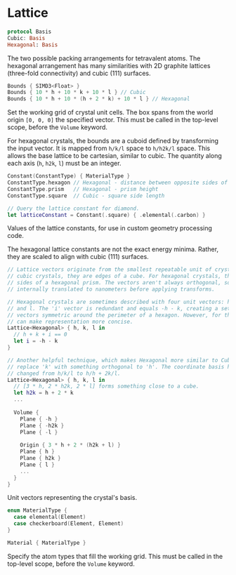 # Lattice

```swift
protocol Basis
Cubic: Basis
Hexagonal: Basis
```

The two possible packing arrangements for tetravalent atoms. The hexagonal arrangement has many similarities with 2D graphite lattices (three-fold connectivity) and cubic (111) surfaces.

```swift
Bounds { SIMD3<Float> }
Bounds { 10 * h + 10 * k + 10 * l } // Cubic
Bounds { 10 * h + 10 * (h + 2 * k) + 10 * l } // Hexagonal
```

Set the working grid of crystal unit cells. The box spans from the world origin `[0, 0, 0]` the specified vector. This must be called in the top-level scope, before the `Volume` keyword.

For hexagonal crystals, the bounds are a cuboid defined by transforming the input vector. It is mapped from `h/k/l` space to `h/h2k/l` space. This allows the base lattice to be cartesian, similar to cubic. The quantity along each axis (`h`, `h2k`, `l`) must be an integer.

```swift
Constant(ConstantType) { MaterialType }
ConstantType.hexagon // Hexagonal - distance between opposite sides of a hexagon
ConstantType.prism   // Hexagonal - prism height
ConstantType.square  // Cubic - square side length

// Query the lattice constant for diamond.
let latticeConstant = Constant(.square) { .elemental(.carbon) }
```

Values of the lattice constants, for use in custom geometry processing code.

The hexagonal lattice constants are not the exact energy minima. Rather, they are scaled to align with cubic (111) surfaces.

```swift
// Lattice vectors originate from the smallest repeatable unit of crystal. For
// cubic crystals, they are edges of a cube. For hexagonal crystals, they are
// sides of a hexagonal prism. The vectors aren't always orthogonal, so they are
// internally translated to nanometers before applying transforms.

// Hexagonal crystals are sometimes described with four unit vectors: h, k, i,
// and l. The 'i' vector is redundant and equals -h - k, creating a set of 3
// vectors symmetric around the perimeter of a hexagon. However, for the HDL, it
// can make representation more concise.
Lattice<Hexagonal> { h, k, l in
  // h + k + i == 0
  let i = -h - k
}

// Another helpful technique, which makes Hexagonal more similar to Cubic, is to
// replace 'k' with something orthogonal to 'h'. The coordinate basis has
// changed from h/k/l to h/h + 2k/l.
Lattice<Hexagonal> { h, k, l in
  // [3 * h, 2 * h2k, 2 * l] forms something close to a cube.
  let h2k = h + 2 * k
  ...
  
  Volume {
    Plane { -h }
    Plane { -h2k }
    Plane { -l }
    
    Origin { 3 * h + 2 * (h2k + l) }
    Plane { h }
    Plane { h2k }
    Plane { l }
    ...
  }
}
```

Unit vectors representing the crystal's basis.

```swift
enum MaterialType {
  case elemental(Element)
  case checkerboard(Element, Element)
}

Material { MaterialType }
```

Specify the atom types that fill the working grid. This must be called in the top-level scope, before the `Volume` keyword.
